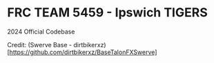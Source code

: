 # FRC TEAM 5459 - Ipswich TIGERS
2024 Official Codebase

Credit:
(Swerve Base - dirtbikerxz)[https://github.com/dirtbikerxz/BaseTalonFXSwerve]